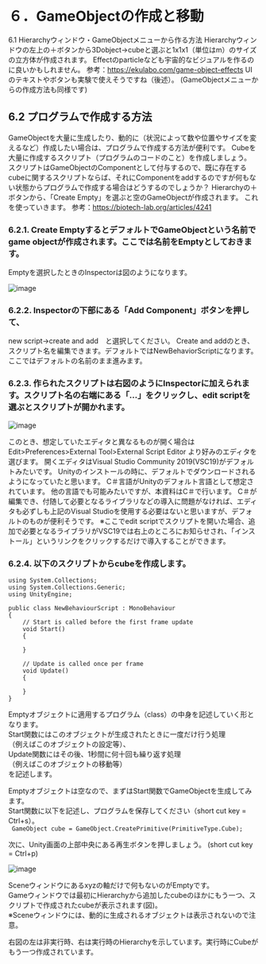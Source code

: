 # ６．GameObjectの作成と移動

6.1 Hierarchyウィンドウ・GameObjectメニューから作る方法
Hierarchyウィンドウの左上の＋ボタンから3Dobject→cubeと選ぶと1x1x1（単位はm）のサイズの立方体が作成されます。
Effectのparticleなども宇宙的なビジュアルを作るのに良いかもしれません。
参考：https://ekulabo.com/game-object-effects
UIのテキストやボタンも実験で使えそうですね（後述）。
(GameObjectメニューからの作成方法も同様です)



## 6.2 プログラムで作成する方法
GameObjectを大量に生成したり、動的に（状況によって数や位置やサイズを変えるなど）作成したい場合は、プログラムで作成する方法が便利です。
Cubeを大量に作成するスクリプト（プログラムのコードのこと）を作成しましょう。
スクリプトはGameObjectのComponentとして付与するので、既に存在するcubeに関するスクリプトならば、それにComponentをaddするのですが何もない状態からプログラムで作成する場合はどうするのでしょうか？
Hierarchyの＋ボタンから、「Create Empty」を選ぶと空のGameObjectが作成されます。
これを使っていきます。
参考：https://biotech-lab.org/articles/4241

### 6.2.1. Create EmptyするとデフォルトでGameObjectという名前でgame objectが作成されます。ここでは名前をEmptyとしておきます。
Emptyを選択したときのInspectorは図のようになります。

![image](https://user-images.githubusercontent.com/5643842/127962105-537f0c67-db8e-4101-806a-86cadd604a76.png)

### 6.2.2. Inspectorの下部にある「Add Component」ボタンを押して、
new script→create and add　と選択してください。
Create and addのとき、スクリプト名を編集できます。デフォルトではNewBehaviorScriptになります。ここではデフォルトの名前のまま進みます。


### 6.2.3. 作られたスクリプトは右図のようにInspectorに加えられます。スクリプト名の右端にある「…」をクリックし、edit scriptを選ぶとスクリプトが開かれます。

![image](https://user-images.githubusercontent.com/5643842/127962153-38641c92-4778-471c-9b6f-1bf45933b593.png)

このとき、想定していたエディタと異なるものが開く場合は
Edit>Preferences>External Tool>External Script Editor
より好みのエディタを選びます。
開くエディタはVisual Studio Community 2019(VSC19)がデフォルトみたいです。
Unityのインストールの時に、デフォルトでダウンロードされるようになっていたと思います。
C＃言語がUnityのデフォルト言語として想定されています。
他の言語でも可能みたいですが、本資料はC＃で行います。
C＃が編集でき、付随して必要となるライブラリなどの導入に問題がなければ、エディタも必ずしも上記のVisual Studioを使用する必要はないと思いますが、デフォルトのものが便利そうです。
※ここでedit scriptでスクリプトを開いた場合、追加で必要となるライブラリがVSC19では右上のところにお知らせされ、「インストール」というリンクをクリックするだけで導入することができます。


### 6.2.4. 以下のスクリプトからcubeを作成します。

``` 
using System.Collections;
using System.Collections.Generic;
using UnityEngine;

public class NewBehaviourScript : MonoBehaviour
{
    // Start is called before the first frame update
    void Start()
    {
        
    }

    // Update is called once per frame
    void Update()
    {
        
    }
}
``` 

Emptyオブジェクトに適用するプログラム（class）の中身を記述していく形となります。  
Start関数にはこのオブジェクトが生成されたときに一度だけ行う処理  
（例えばこのオブジェクトの設定等）、  
Update関数にはその後、1秒間に何十回も繰り返す処理  
（例えばこのオブジェクトの移動等）  
を記述します。

Emptyオブジェクトは空なので、まずはStart関数でGameObjectを生成してみます。  
Start関数に以下を記述し、プログラムを保存してください（short cut key = Ctrl+s）。  
        ``` GameObject cube = GameObject.CreatePrimitive(PrimitiveType.Cube);``` 

次に、Unity画面の上部中央にある再生ボタンを押しましょう。
(short cut key = Ctrl+p)

![image](https://user-images.githubusercontent.com/5643842/127962384-78a8a36e-d63c-4912-851d-b8b12c8bbf10.png)

Sceneウィンドウにあるxyzの軸だけで何もないのがEmptyです。  
Gameウィンドウでは最初にHierarchyから追加したcubeのほかにもう一つ、スクリプトで作成されたcubeが表示されます(図)。  
※Sceneウィンドウには、動的に生成されるオブジェクトは表示されないので注意。  

右図の左は非実行時、右は実行時のHierarchyを示しています。実行時にCubeがもう一つ作成されています。
